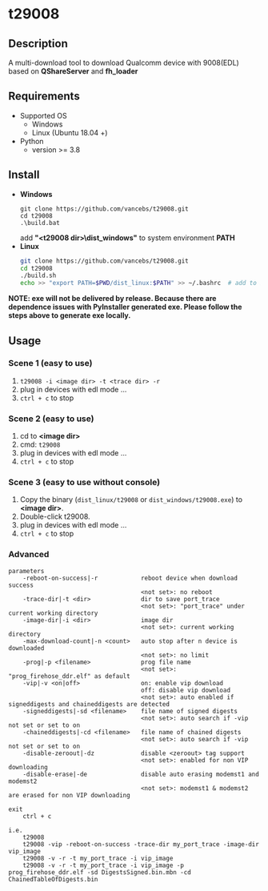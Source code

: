 # t29008

## Description
A multi-download tool to download Qualcomm device with 9008(EDL) based on **QShareServer** and **fh_loader**

## Requirements
* Supported OS
  * Windows
  * Linux (Ubuntu 18.04 +)
* Python
  * version >= 3.8

## Install
* **Windows**
  ```
  git clone https://github.com/vancebs/t29008.git
  cd t29008
  .\build.bat
  ```
  add **"\<t29008 dir>\dist_windows"** to system environment **PATH**
* **Linux**
  ```bash
  git clone https://github.com/vancebs/t29008.git
  cd t29008
  ./build.sh
  echo >> "export PATH=$PWD/dist_linux:$PATH" >> ~/.bashrc  # add to PATH
  ```
**NOTE: exe will not be delivered by release. Because there are dependence issues with PyInstaller generated exe.
Please follow the steps above to generate exe locally.** 

## Usage
### Scene 1 (easy to use)
1. ```t29008 -i <image dir> -t <trace dir> -r```
2. plug in devices with edl mode ...
3. ```ctrl + c``` to stop

### Scene 2 (easy to use)
1. cd to **\<image dir>**
2. cmd: ```t29008```
3. plug in devices with edl mode ...
4. ```ctrl + c``` to stop

### Scene 3 (easy to use without console)
1. Copy the binary (```dist_linux/t29008``` or ```dist_windows/t29008.exe```) to **\<image dir>**.
2. Double-click t29008.
3. plug in devices with edl mode ...
4. ```ctrl + c``` to stop

### Advanced
```
parameters
    -reboot-on-success|-r            reboot device when download success
                                     <not set>: no reboot
    -trace-dir|-t <dir>              dir to save port_trace
                                     <not set>: "port_trace" under current working directory
    -image-dir|-i <dir>              image dir
                                     <not set>: current working directory
    -max-download-count|-n <count>   auto stop after n device is downloaded
                                     <not set>: no limit
    -prog|-p <filename>              prog file name
                                     <not set>: "prog_firehose_ddr.elf" as default
    -vip|-v <on|off>                 on: enable vip download
                                     off: disable vip download
                                     <not set>: auto enabled if signeddigests and chaineddigests are detected
    -signeddigests|-sd <filename>    file name of signed digests
                                     <not set>: auto search if -vip not set or set to on
    -chaineddigests|-cd <filename>   file name of chained digests
                                     <not set>: auto search if -vip not set or set to on
    -disable-zeroout|-dz             disable <zeroout> tag support
                                     <not set>: enabled for non VIP downloading
    -disable-erase|-de               disable auto erasing modemst1 and modemst2
                                     <not set>: modemst1 & modemst2 are erased for non VIP downloading

exit
    ctrl + c

i.e.
    t29008
    t29008 -vip -reboot-on-success -trace-dir my_port_trace -image-dir vip_image
    t29008 -v -r -t my_port_trace -i vip_image
    t29008 -v -r -t my_port_trace -i vip_image -p prog_firehose_ddr.elf -sd DigestsSigned.bin.mbn -cd ChainedTableOfDigests.bin
```
